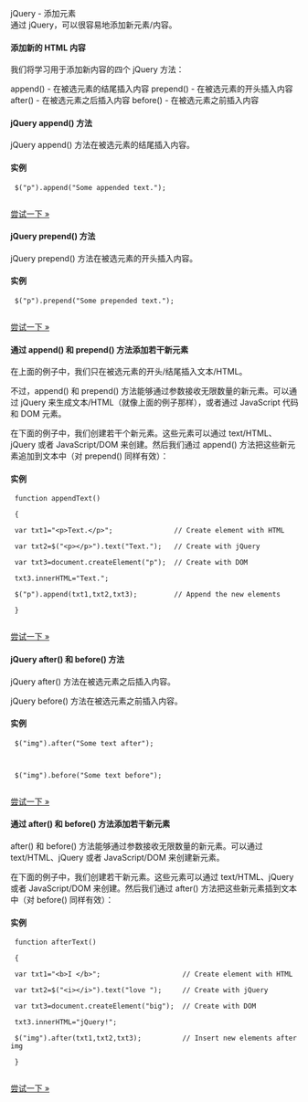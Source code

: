  jQuery - 添加元素  
通过 jQuery，可以很容易地添加新元素/内容。

 

#### 添加新的 HTML 内容

 我们将学习用于添加新内容的四个 jQuery 方法：

 
append() - 在被选元素的结尾插入内容
 prepend() - 在被选元素的开头插入内容
 after() - 在被选元素之后插入内容
 before() - 在被选元素之前插入内容
 


#### jQuery append() 方法

 jQuery append() 方法在被选元素的结尾插入内容。

  
#### 实例

 
```
 $("p").append("Some appended text."); 


```
 

[尝试一下 »](http://www.w3cschool.cc/try/try.php?filename=tryjquery_html_append) 

 



#### jQuery prepend() 方法

 jQuery prepend() 方法在被选元素的开头插入内容。

  
#### 实例

 
```
 $("p").prepend("Some prepended text."); 


```
 

[尝试一下 »](http://www.w3cschool.cc/try/try.php?filename=tryjquery_html_prepend) 

 



#### 通过 append() 和 prepend() 方法添加若干新元素

 在上面的例子中，我们只在被选元素的开头/结尾插入文本/HTML。

 不过，append() 和 prepend() 方法能够通过参数接收无限数量的新元素。可以通过 jQuery 来生成文本/HTML（就像上面的例子那样），或者通过 JavaScript 代码和 DOM 元素。

 在下面的例子中，我们创建若干个新元素。这些元素可以通过 text/HTML、jQuery 或者 JavaScript/DOM 来创建。然后我们通过 append() 方法把这些新元素追加到文本中（对 prepend() 同样有效）：

  
#### 实例

 
```
 function appendText()

 {

 var txt1="<p>Text.</p>";               // Create element with HTML  

 var txt2=$("<p></p>").text("Text.");   // Create with jQuery

 var txt3=document.createElement("p");  // Create with DOM

 txt3.innerHTML="Text.";

 $("p").append(txt1,txt2,txt3);         // Append the new elements 

 }


```
 

[尝试一下 »](http://www.w3cschool.cc/try/try.php?filename=tryjquery_html_append2) 

 



#### jQuery after() 和 before() 方法

 jQuery after() 方法在被选元素之后插入内容。

 jQuery before() 方法在被选元素之前插入内容。

  
#### 实例

 
```
 $("img").after("Some text after");



 $("img").before("Some text before"); 


```
 

[尝试一下 »](http://www.w3cschool.cc/try/try.php?filename=tryjquery_html_after) 

 



#### 通过 after() 和 before() 方法添加若干新元素

 after() 和 before() 方法能够通过参数接收无限数量的新元素。可以通过 text/HTML、jQuery 或者 JavaScript/DOM 来创建新元素。

 在下面的例子中，我们创建若干新元素。这些元素可以通过 text/HTML、jQuery 或者 JavaScript/DOM 来创建。然后我们通过 after() 方法把这些新元素插到文本中（对 before() 同样有效）：

  
#### 实例

 
```
 function afterText()

 {

 var txt1="<b>I </b>";                    // Create element with HTML  

 var txt2=$("<i></i>").text("love ");     // Create with jQuery

 var txt3=document.createElement("big");  // Create with DOM

 txt3.innerHTML="jQuery!";

 $("img").after(txt1,txt2,txt3);          // Insert new elements after img

 }


```
 

[尝试一下 »](http://www.w3cschool.cc/try/try.php?filename=tryjquery_html_after2) 

 


